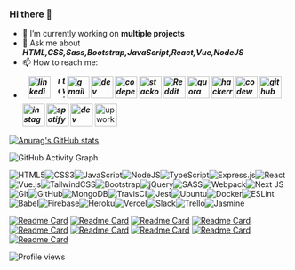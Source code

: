 ### Hi there 👋
- 🔭 I’m currently working on **multiple projects**
- 💬 Ask me about ***HTML,CSS,Sass,Bootstrap,JavaScript,React,Vue,NodeJS***
- 📫 How to reach me:
- ***[<img src='https://cdn.jsdelivr.net/npm/simple-icons@3.0.1/icons/linkedin.svg' style="margin:10px" alt='linkedin' height='40'>](https://www.linkedin.com/in/enes-inan-201b211a0/) [<img src='https://cdn.jsdelivr.net/npm/simple-icons@3.0.1/icons/medium.svg'  style="width:5px" alt='medium' height='40'>](https://enesinann.medium.com) [<img src='https://cdn.jsdelivr.net/npm/simple-icons@3.0.1/icons/twitter.svg'  style="width:5px" alt='twitter' height='40'>](https://twitter.com/enes_xyz) [<img src='https://cdn.jsdelivr.net/npm/simple-icons@3.0.1/icons/gmail.svg' alt='gmail' height='40'>](mailto:inane064@gmail.com) [<img src='https://cdn.jsdelivr.net/npm/simple-icons@3.0.1/icons/dev-dot-to.svg' alt='dev' height='40'>](https://dev.to/enesdev) [<img src='https://cdn.jsdelivr.net/npm/simple-icons@3.0.1/icons/codepen.svg' alt='codepen' height='40'>](https://codepen.io/enes-dev) [<img src='https://cdn.jsdelivr.net/npm/simple-icons@3.0.1/icons/stackoverflow.svg' alt='stackoverflow' height='40'>](https://stackoverflow.com/users/14460875) [<img src='https://cdn.jsdelivr.net/npm/simple-icons@3.0.1/icons/reddit.svg' alt='Reddit' height='40'>](https://www.reddit.com/user/kelek2716) [<img src='https://cdn.jsdelivr.net/npm/simple-icons@3.0.1/icons/quora.svg' alt='quora' height='40'>](https://www.quora.com/profile/Enes-İnan-1) [<img src='https://cdn.jsdelivr.net/npm/simple-icons@3.0.1/icons/hackerrank.svg' alt='hackerrank' height='40'>](https://www.hackerrank.com/inane064) [<img src='https://cdn.jsdelivr.net/npm/simple-icons@3.0.1/icons/codewars.svg' alt='codewars' height='40'>](https://www.codewars.com/users/enes-dev) [<img src='https://cdn.jsdelivr.net/npm/simple-icons@3.0.1/icons/github.svg' alt='github' height='40'>](https://github.com/enes-dev) [<img src='https://cdn.jsdelivr.net/npm/simple-icons@3.0.1/icons/instagram.svg' alt='instagram' height='40'>](https://www.instagram.com/inn.enss/) [<img src='https://cdn.jsdelivr.net/npm/simple-icons@3.0.1/icons/spotify.svg' alt='spotify' height='40'>](https://open.spotify.com/user/70qwerty?si=cb7412657d6b4405) [<img src='https://cdn.jsdelivr.net/npm/simple-icons@3.0.1/icons/hashnode.svg' alt='dev' height='40'>](https://hashnode.com/@enes-dev)*** [<img src='https://cdn.jsdelivr.net/npm/simple-icons@3.0.1/icons/upwork.svg' alt='upwork' height='40'>](https://www.upwork.com/freelancers/~01cfb8abeea5f51391)  
          
                                                                                                                          
                                                                                                                                                                                                                                                                                                                                                             
                                              
   
[![Anurag's GitHub stats](https://github-readme-stats.vercel.app/api?username=enesinan&show_icons=true&theme=radical)](https://github.com/anuraghazra/github-readme-stats)

![GitHub Activity Graph](https://activity-graph.herokuapp.com/graph?username=enesinan) 

<img alt="HTML5" src="https://img.shields.io/badge/html5%20-%23E34F26.svg?&style=for-the-badge&logo=html5&logoColor=white"/><img alt="CSS3" src="https://img.shields.io/badge/css3%20-%231572B6.svg?&style=for-the-badge&logo=css3&logoColor=white"/><img alt="JavaScript" src="https://img.shields.io/badge/javascript%20-%23323330.svg?&style=for-the-badge&logo=javascript&logoColor=%23F7DF1E"/><img alt="NodeJS" src="https://img.shields.io/badge/node.js%20-%2343853D.svg?&style=for-the-badge&logo=node.js&logoColor=white"/><img alt="TypeScript" src="https://img.shields.io/badge/typescript%20-%23007ACC.svg?&style=for-the-badge&logo=typescript&logoColor=white"/><img alt="Express.js" src="https://img.shields.io/badge/express.js%20-%23404d59.svg?&style=for-the-badge"/><img alt="React" src="https://img.shields.io/badge/react%20-%2320232a.svg?&style=for-the-badge&logo=react&logoColor=%2361DAFB"/><img alt="Vue.js" src="https://img.shields.io/badge/vuejs%20-%2335495e.svg?&style=for-the-badge&logo=vue.js&logoColor=%234FC08D"/><img alt="TailwindCSS" src="https://img.shields.io/badge/tailwindcss%20-%2338B2AC.svg?&style=for-the-badge&logo=tailwind-css&logoColor=white"/><img alt="Bootstrap" src="https://img.shields.io/badge/bootstrap%20-%23563D7C.svg?&style=for-the-badge&logo=bootstrap&logoColor=white"/><img alt="jQuery" src="https://img.shields.io/badge/jquery%20-%230769AD.svg?&style=for-the-badge&logo=jquery&logoColor=white"/><img alt="SASS" src="https://img.shields.io/badge/SASS%20-hotpink.svg?&style=for-the-badge&logo=SASS&logoColor=white"/><img alt="Webpack" src="https://img.shields.io/badge/webpack%20-%238DD6F9.svg?&style=for-the-badge&logo=webpack&logoColor=black" /><img alt="Next JS" src="https://img.shields.io/badge/next%20js%20-%23000000.svg?&style=for-the-badge&logo=next.js&logoColor=white"/><img alt="Git" src="https://img.shields.io/badge/git%20-%23F05033.svg?&style=for-the-badge&logo=git&logoColor=white"/><img alt="GitHub" src="https://img.shields.io/badge/github%20-%23121011.svg?&style=for-the-badge&logo=github&logoColor=white"/><img alt="MongoDB" src ="https://img.shields.io/badge/MongoDB-%234ea94b.svg?&style=for-the-badge&logo=mongodb&logoColor=white"/><img alt="TravisCI" src="https://img.shields.io/badge/travisci%20-%232B2F33.svg?&style=for-the-badge&logo=travis&logoColor=white"/><img alt="Jest" src="https://img.shields.io/badge/-jest-%23C21325?&style=for-the-badge&logo=jest&logoColor=white"/><img alt="Ubuntu" src="https://img.shields.io/badge/Ubuntu-E95420?style=for-the-badge&logo=ubuntu&logoColor=white" /><img alt="Docker" src="https://img.shields.io/badge/docker%20-%230db7ed.svg?&style=for-the-badge&logo=docker&logoColor=white"/><img alt="ESLint" src="https://img.shields.io/badge/ESLint-4B3263?style=for-the-badge&logo=eslint&logoColor=white" /><img alt="Babel" src="https://img.shields.io/badge/Babel-F9DC3e?style=for-the-badge&logo=babel&logoColor=black" /><img alt="Firebase" src="https://img.shields.io/badge/firebase%20-%23039BE5.svg?&style=for-the-badge&logo=firebase"/><img alt="Heroku" src="https://img.shields.io/badge/heroku%20-%23430098.svg?&style=for-the-badge&logo=heroku&logoColor=white"/><img alt="Vercel" src="https://img.shields.io/badge/vercel%20-%23000000.svg?&style=for-the-badge&logo=vercel&logoColor=white"/><img alt="Slack" src="https://img.shields.io/badge/Slack-4A154B?style=for-the-badge&logo=slack&logoColor=white" /><img alt="Trello" src="https://img.shields.io/badge/Trello%20-%23026AA7.svg?&style=for-the-badge&logo=Trello&logoColor=white"/><img alt="Jasmine" src="https://img.shields.io/badge/-Jasmine-%238A4182?&style=for-the-badge&logo=Jasmine&logoColor=white"/>

 
   
 
 


[![Readme Card](https://github-readme-stats.vercel.app/api/pin/?username=enesinan&repo=Go-port-scanner)](https://github.com/enesinan/Go-port-scanner) [![Readme Card](https://github-readme-stats.vercel.app/api/pin/?username=enesinan&repo=vue-todo)](https://github.com/enesinan/vue-todo)   [![Readme Card](https://github-readme-stats.vercel.app/api/pin/?username=enesinan&repo=react-crypto)](https://github.com/enesinan/react-crypto) [![Readme Card](https://github-readme-stats.vercel.app/api/pin/?username=enesinan&repo=supabase)](https://github.com/enesinan/supabase)   [![Readme Card](https://github-readme-stats.vercel.app/api/pin/?username=enesinan&repo=facebook-messenger)](https://github.com/enesinan/facebook-messenger)   [![Readme Card](https://github-readme-stats.vercel.app/api/pin/?username=enesinan&repo=instagram-clone)](https://github.com/enesinan/instagram-clone)  [![Readme Card](https://github-readme-stats.vercel.app/api/pin/?username=enesinan&repo=Netflix-Clone)](https://github.com/enesinan/Netflix-Clone)   [![Readme Card](https://github-readme-stats.vercel.app/api/pin/?username=enesinan&repo=nuxt-demo)](https://github.com/enesinan/nuxt-demo)  [![Readme Card](https://github-readme-stats.vercel.app/api/pin/?username=enesinan&repo=dudu)](https://github.com/enesinan/dudu)



![Profile views](https://gpvc.arturio.dev/enesinan)  
<!--
**enes-dev/enes-dev** is a ✨ _special_ ✨ repository because its `README.md` (this file) appears on your GitHub profile.

Here are some ideas to get you started:

- 🔭 I’m currently working on ...
- 🌱 I’m currently learning ...
- 👯 I’m looking to collaborate on ...
- 🤔 I’m looking for help with ...
- 💬 Ask me about ...
- 📫 How to reach me: ...
- 😄 Pronouns: ...
- ⚡ Fun fact: ...
-->


